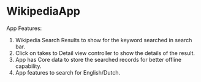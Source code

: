 # WikipediaApp

App Features:

1. Wikipedia Search Results to show for the keyword searched in search bar.
2. Click on takes to Detail view controller to show the details of the result.
3. App has Core data to store the searched records for better offline capability.
4. App features to search for English/Dutch.
